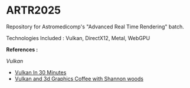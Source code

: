 # ARTR2025

Repository for Astromedicomp's "Advanced Real Time Rendering" batch.

Technologies Included : Vulkan, DirectX12, Metal, WebGPU


**References :**

*Vulkan*
- [Vulkan In 30 Minutes](__https://renderdoc.org/vulkan-in-30-minutes.html__)
- [Vulkan and 3d Graphics Coffee with Shannon woods](__https://developers.googleblog.com/en/learn-about-vulkan-and-3d-graphics-coffee-with-shannon-woods/__)